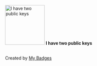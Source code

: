 <img src="https://github.com/my-badges/my-badges/blob/master/src/all-badges/public-keys/public-keys-2.png?raw=true" alt="I have two public keys" title="I have two public keys" width="128">
<strong>I have two public keys</strong>
<br><br>




Created by <a href="https://github.com/my-badges/my-badges">My Badges</a>